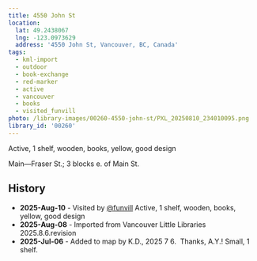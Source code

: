 ```yaml
---
title: 4550 John St
location:
  lat: 49.2438067
  lng: -123.0973629
  address: '4550 John St, Vancouver, BC, Canada'
tags:
  - kml-import
  - outdoor
  - book-exchange
  - red-marker
  - active
  - vancouver
  - books
  - visited_funvill    
photo: /library-images/00260-4550-john-st/PXL_20250810_234010095.png
library_id: '00260'
---
```


Active, 1 shelf, wooden, books, yellow, good design

Main—Fraser St.; 3 blocks e. of Main St.

## History

- **2025-Aug-10** - Visited by [@funvill](https://blog.abluestar.com) Active, 1 shelf, wooden, books, yellow, good design
- **2025-Aug-08** - Imported from Vancouver Little Libraries 2025.8.6.revision
- **2025-Jul-06** - Added to map by K.D., 2025 7 6.  Thanks, A.Y.! Small, 1 shelf.
